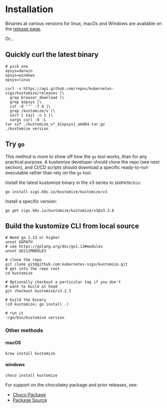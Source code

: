 [release page]: /../../releases
[Go]: https://golang.org

# Installation

Binaries at various versions for linux, macOs and Windows
are available on the [release page].

Or...

## Quickly curl the latest binary

```
# pick one
opsys=darwin
opsys=windows
opsys=linux

curl -s https://api.github.com/repos/kubernetes-sigs/kustomize/releases |\
  grep browser_download |\
  grep $opsys |\
  cut -d '"' -f 4 |\
  grep /kustomize/v |\
  sort | tail -n 1 |\
  xargs curl -O -L
tar xzf ./kustomize_v*_${opsys}_amd64.tar.gz
./kustomize version
```
## Try `go`

This method is more to show off how the `go` tool works,
than for any practical purpose.  A kustomize developer should
clone the repo (see next section), and CI/CD scripts should 
download a specific ready-to-run executable rather than
rely on the `go` tool.

Install the latest kustomize binary in the v3 series to `$GOPATH/bin`:
```
go install sigs.k8s.io/kustomize/kustomize/v3
```

Install a specific version:
```
go get sigs.k8s.io/kustomize/kustomize/v3@v3.3.0
```

## Build the kustomize CLI from local source
```
# Need go 1.13 or higher
unset GOPATH
# see https://golang.org/doc/go1.13#modules
unset GO111MODULES

# clone the repo
git clone git@github.com:kubernetes-sigs/kustomize.git
# get into the repo root
cd kustomize

# Optionally checkout a particular tag if you don't
# want to build at head
git checkout kustomize/v3.2.3

# build the binary
(cd kustomize; go install .)

# run it
~/go/bin/kustomize version
```

### Other methods

#### macOS

```
brew install kustomize
```

#### windows

```
choco install kustomize
```

For support on the chocolatey package
and prior releases, see:
- [Choco Package](https://chocolatey.org/packages/kustomize)
- [Package Source](https://github.com/kenmaglio/choco-kustomize)
